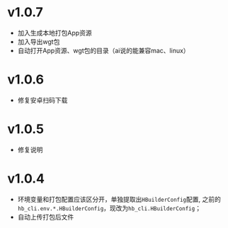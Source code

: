 # v1.0.7
- 加入生成本地打包App资源
- 加入导出wgt包
- 自动打开App资源、wgt包的目录（ai说的能兼容mac、linux）

# v1.0.6
- 修复安卓扫码下载

# v1.0.5
- 修复说明

# v1.0.4
- 环境变量和打包配置应该区分开，单独提取出`HBuilderConfig`配置, 之前的`hb_cli.env.*.HBuilderConfig`，现改为`hb_cli.HBuilderConfig`；
- 自动上传打包后文件